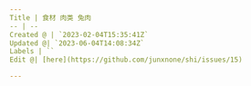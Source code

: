 ```yaml
---
Title | 食材 肉类 兔肉
-- | --
Created @ | `2023-02-04T15:35:41Z`
Updated @| `2023-06-04T14:08:34Z`
Labels | ``
Edit @| [here](https://github.com/junxnone/shi/issues/15)

---
```


